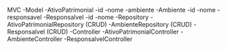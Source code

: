 MVC
 -Model
   -AtivoPatrimonial
       -id
       -nome
       -ambiente
    -Ambiente 
       -id
       -nome
       -responsavel
    -Responsalvel
        -id
        -nome
    -Repository
        -AtivoPatrimonialRepository (CRUD)
        -AmbienteRepository (CRUD)
        -Responsalvel (CRUD)
    -Controller 
        -AtivoPatrimonialController
        -AmbienteController
        -ResponsalvelController       